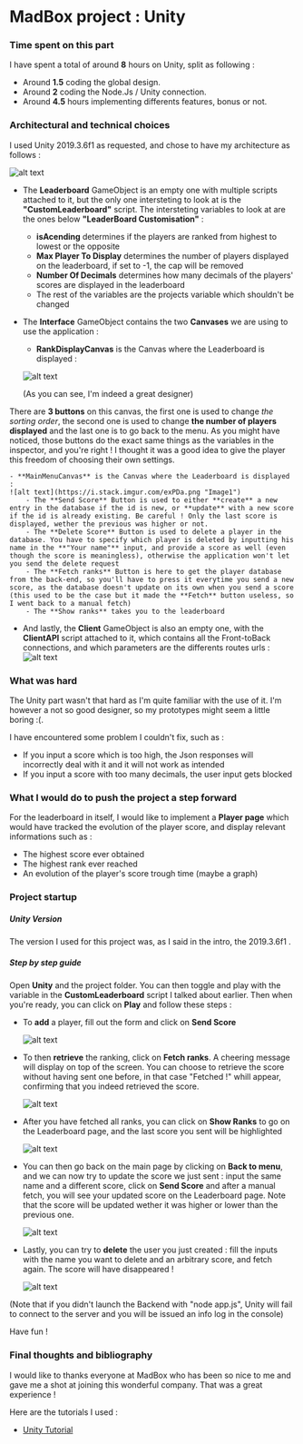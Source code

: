# MadBox project : Unity


###  Time spent on this part

I have spent a total of around **8** hours on Unity, split as following :
- Around **1.5** coding the global design.
- Around **2** coding the Node.Js / Unity connection.
- Around **4.5** hours implementing differents features, bonus or not. 

###  Architectural and technical choices
I used Unity 2019.3.6f1 as requested, and chose to have my architecture as follows : 

![alt text](https://i.stack.imgur.com/QiJAP.png "Image1")

- The **Leaderboard** GameObject is an empty one with multiple scripts attached to it, but the only one intersteting to look at is the **"CustomLeaderboard"** script. The intersteting variables to look at are the ones below **"LeaderBoard Customisation"** : 
    - **isAcending** determines if the players are ranked from highest to lowest or the opposite
    - **Max Player To Display** determines the number of players displayed on the leaderboard, if set to -1, the cap will be removed
    - **Number Of Decimals** determines how many decimals of the players' scores are displayed in the leaderboard 
    - The rest of the variables are the projects variable which shouldn't be changed

- The **Interface** GameObject contains the two **Canvases** we are using to use the application :
    - **RankDisplayCanvas** is the Canvas where the Leaderboard is displayed :
    
    ![alt text](https://i.stack.imgur.com/M785c.png "Image1") 
    
    (As you can see, I'm indeed a great designer)
    
There are **3 buttons** on this canvas, the first one is used to change *the sorting order*, the second one is used to change **the number of players displayed** and the   last one is to go back to the menu. As you might have noticed, those buttons do the exact same things as the variables in the inspector, and you're right ! I thought it was a good idea to give the player this freedom of choosing their own settings.

    - **MainMenuCanvas** is the Canvas where the Leaderboard is displayed :
    ![alt text](https://i.stack.imgur.com/exPDa.png "Image1")
        - The **Send Score** Button is used to either **create** a new entry in the database if the id is new, or **update** with a new score if the id is already existing. Be careful ! Only the last score is displayed, wether the previous was higher or not.
        - The **Delete Score** Button is used to delete a player in the database. You have to specify which player is deleted by inputting his name in the **"Your name"** input, and provide a score as well (even though the score is meaningless), otherwise the application won't let you send the delete request
        - The **Fetch ranks** Button is here to get the player database from the back-end, so you'll have to press it everytime you send a new score, as the database doesn't update on its own when you send a score (this used to be the case but it made the **Fetch** button useless, so I went back to a manual fetch)
        - The **Show ranks** takes you to the leaderboard

- And lastly, the **Client** GameObject is also an empty one, with the **ClientAPI** script attached to it, which contains all the Front-toBack connections, and which parameters are the differents routes urls : 
![alt text](https://i.stack.imgur.com/K7Eoh.png "Image1")

### What was hard
The Unity part wasn't that hard as I'm quite familiar with the use of it. I'm however a not so good designer, so my prototypes might seem a little boring :(.

I have encountered some problem I couldn't fix, such as :
- If you input a score which is too high, the Json responses will incorrectly deal with it and it will not work as intended
- If you input a score with too many decimals, the user input gets blocked
    

### What I would do to push the project a step forward
For the leaderboard in itself, I would like to implement a **Player page** which would have tracked the evolution of the player score, and display relevant informations such as : 
- The highest score ever obtained
- The highest rank ever reached
- An evolution of the player's score trough time (maybe a graph)

### Project startup

##### Unity Version

The version I used for this project was, as I said in the intro, the 2019.3.6f1 .

##### Step by step guide

Open **Unity** and the project folder. You can then toggle and play with the variable in the **CustomLeaderboard** script I talked about earlier. Then when you're ready, you can click on **Play** and follow these steps : 
 - To **add** a player, fill out the form and click on **Send Score**  
  
    ![alt text](https://i.stack.imgur.com/2XL2s.png "Image1")

- To then **retrieve** the ranking, click on **Fetch ranks**. A cheering message will display on top of the screen. You can choose to retrieve the score without having sent one before, in that case "Fetched !" whill appear, confirming that you indeed retrieved the score.

    ![alt text](https://i.stack.imgur.com/1LHAO.png "Image1")
- After you have fetched all ranks, you can click on **Show Ranks** to go on the Leaderboard page, and the last score you sent will be highlighted 

    ![alt text](https://i.stack.imgur.com/1LHAO.png "Image1")

- You can then go back on the main page by clicking on **Back to menu**, and we can now try to update the score we just sent : input the same name and a different score, click on **Send Score** and after a manual fetch, you will see your updated score on the Leaderboard page. Note that the score will be updated wether it was higher or lower than the previous one. 

    ![alt text](https://i.stack.imgur.com/lDVcH.png "Image1")
- Lastly, you can try to **delete** the user you just created : fill the inputs with the name you want to delete and an arbitrary score, and fetch again. The score will have disappeared ! 
 
    ![alt text](https://i.stack.imgur.com/NPQqt.png "Image1")

(Note that if you didn't launch the Backend with "node app.js", Unity will fail to connect to the server and you will be issued an info log in the console)

Have fun !

### Final thoughts and bibliography

I would like to thanks everyone at MadBox who has been so nice to me and gave me a shot at joining this wonderful company.
That was a great experience !

Here are the tutorials I used :
- [Unity Tutorial]

[//]: #

   [Unity Tutorial]: http://www.drmop.com/index.php/2016/09/15/creating-a-unity-leaderboard-using-node-js-and-redis/
   
   

   
